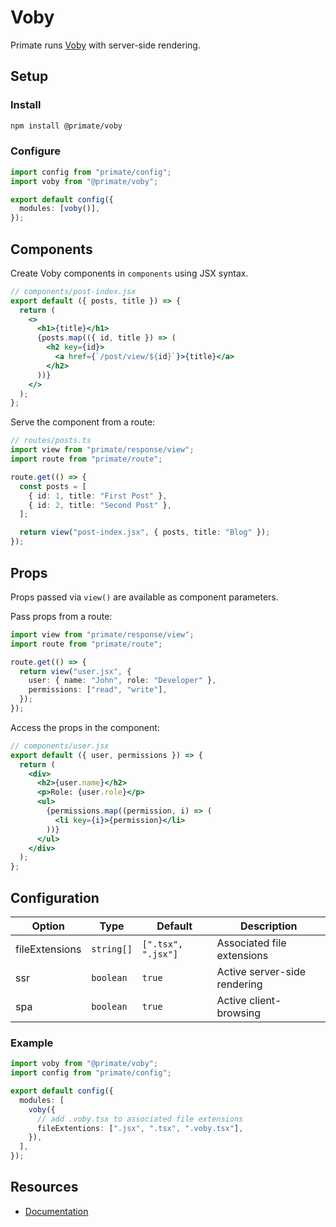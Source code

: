 # Voby

Primate runs [Voby][Documentation] with server-side rendering.

## Setup

### Install

```bash
npm install @primate/voby
```

### Configure

```ts
import config from "primate/config";
import voby from "@primate/voby";

export default config({
  modules: [voby()],
});
```

## Components

Create Voby components in `components` using JSX syntax.

```jsx
// components/post-index.jsx
export default ({ posts, title }) => {
  return (
    <>
      <h1>{title}</h1>
      {posts.map(({ id, title }) => (
        <h2 key={id}>
          <a href={`/post/view/${id}`}>{title}</a>
        </h2>
      ))}
    </>
  );
};
```

Serve the component from a route:

```ts
// routes/posts.ts
import view from "primate/response/view";
import route from "primate/route";

route.get(() => {
  const posts = [
    { id: 1, title: "First Post" },
    { id: 2, title: "Second Post" },
  ];

  return view("post-index.jsx", { posts, title: "Blog" });
});
```

## Props

Props passed via `view()` are available as component parameters.

Pass props from a route:

```ts
import view from "primate/response/view";
import route from "primate/route";

route.get(() => {
  return view("user.jsx", {
    user: { name: "John", role: "Developer" },
    permissions: ["read", "write"],
  });
});
```

Access the props in the component:

```jsx
// components/user.jsx
export default ({ user, permissions }) => {
  return (
    <div>
      <h2>{user.name}</h2>
      <p>Role: {user.role}</p>
      <ul>
        {permissions.map((permission, i) => (
          <li key={i}>{permission}</li>
        ))}
      </ul>
    </div>
  );
};
```

## Configuration

| Option         | Type       | Default            | Description                  |
| -------------- | ---------- | ------------------ | ---------------------------- |
| fileExtensions | `string[]` | `[".tsx", ".jsx"]` | Associated file extensions   |
| ssr            | `boolean`  | `true`             | Active server-side rendering |
| spa            | `boolean`  | `true`             | Active client-browsing       |

### Example

```ts
import voby from "@primate/voby";
import config from "primate/config";

export default config({
  modules: [
    voby({
      // add .voby.tsx to associated file extensions
      fileExtentions: [".jsx", ".tsx", ".voby.tsx"],
    }),
  ],
});
```

## Resources

- [Documentation]

[Documentation]: https://github.com/vobyjs/voby
